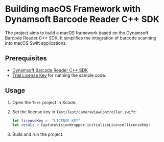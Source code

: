 # Building macOS Framework with Dynamsoft Barcode Reader C++ SDK 
The project aims to build a macOS framework based on the Dynamsoft Barcode Reader C++ SDK. It simplifies the integration of barcode scanning into macOS Swift applications.

## Prerequisites
- [Dynamsoft Barcode Reader C++ SDK](https://download2.dynamsoft.com/dbr/dynamsoft-barcode-reader-cpp-mac-10.4.2000.250110.zip)
- [Trial License Key](https://www.dynamsoft.com/customer/license/trialLicense/?product=dcv&package=cross-platform) for running the sample code.

## Usage
1. Open the `Test` project in Xcode. 
2. Set the license key in `Test/Test/CameraViewController.swift`:

    ```swift
    let licenseKey =  "LICENSE-KEY"
    let result = CaptureVisionWrapper.initializeLicense(licenseKey)
    ```

3. Build and run the project.
